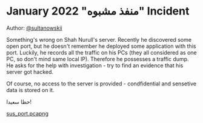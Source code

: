 # January 2022 "منفذ مشبوه" Incident
Author: [@sultanowskii](http://t.me/sultanowskii)

Something's wrong on Shah Nurull's server. Recently he discovered some open port, but he doesn't remember he deployed some application with this port. Luckily, he records all the traffic on his PCs (they all considered as one PC, so don't mind same local IP). Therefore he possesses a traffic dump. He asks for the help with investigation - try to find an evidence that his server got hacked.

Of course, no access to the server is provided - condfidential and sensetive data is stored on it.

حظا سعيدا!

[sus_port.pcapng](https://drive.google.com/file/d/1zJO4Br5WnZaBSgtghGDUQyKy38iQVdvj/view?usp=sharing)

